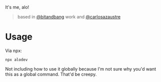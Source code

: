 It's me, alo!
> based in [@bitandbang](https://github.com/bnb/bitandbang) work and [@carlosazaustre](https://github.com/carlosazaustre/bitandbang)

# Usage
Via npx:
```
npx alodev
```

Not including how to use it globally because I'm not sure why you'd want this as a global command. That'd be creepy.
